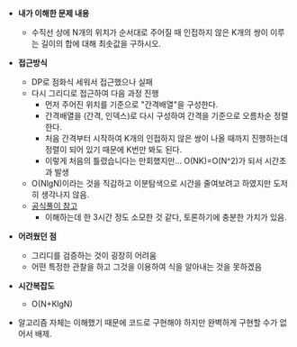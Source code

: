- **내가 이해한 문제 내용**
  - 수직선 상에 N개의 위치가 순서대로 주어질 때 인접하지 않은 K개의 쌍이 이루는 길이의 합에 대해 최솟값을 구하시오.
- **접근방식**
  - DP로 점화식 세워서 접근했으나 실패
  - 다시 그리디로 접근하여 다음 과정 진행
    - 먼저 주어진 위치를 기준으로 "간격배열"을 구성한다.
    - 간격배열을 (간격, 인덱스)로 다시 구성하여 간격을 기준으로 오름차순 정렬한다.
    - 처음 간격부터 시작하여 K개의 인접하지 않은 쌍이 나올 때까지 진행하는데 정렬이 되어 있기 때문에 K번만 봐도 된다.
    - 이렇게 처음의 틀렸습니다는 만회했지만... O(NK)=O(N^2)가 되서 시간초과 발생
  - O(NlgN)이라는 것을 직감하고 이분탐색으로 시간을 줄여보려고 하였지만 도저히 생각나지 않음.
  - [공식풀이 참고](http://apio-olympiad.org/2007/solutions.pdf)
    - 이해하는데 한 3시간 정도 소모한 것 같다, 토론하기에 충분한 가치가 있음.


- **어려웠던 점**
  - 그리디를 검증하는 것이 굉장히 어려움
  - 어떤 특정한 관찰을 하고 그것을 이용하여 식을 알아내는 것을 못하겠음


- **시간복잡도**

  - O(N+KlgN)
- 알고리즘 자체는 이해했기 때문에 코드로 구현해야 하지만 완벽하게 구현할 수가 없어서 배제.



